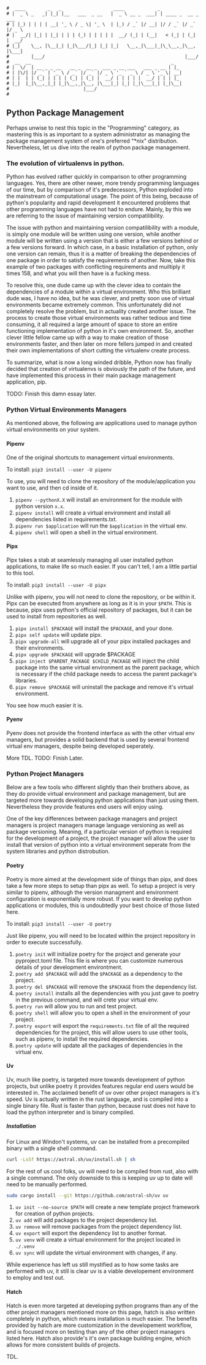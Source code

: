 ```text
#  ____        _   _                   ____            _
# |  _ \ _   _| |_| |__   ___  _ __   |  _ \ __ _  ___| | ____ _  __ _  ___
# | |_) | | | | __| '_ \ / _ \| '_ \  | |_) / _` |/ __| |/ / _` |/ _` |/ _ \
# |  __/| |_| | |_| | | | (_) | | | | |  __/ (_| | (__|   < (_| | (_| |  __/
# |_|    \__, |\__|_| |_|\___/|_| |_| |_|   \__,_|\___|_|\_\__,_|\__, |\___|
#        |___/                                                   |___/
#  __  __                                                   _
# |  \/  | __ _ _ __   __ _  __ _  ___ _ __ ___   ___ _ __ | |_
# | |\/| |/ _` | '_ \ / _` |/ _` |/ _ \ '_ ` _ \ / _ \ '_ \| __|
# | |  | | (_| | | | | (_| | (_| |  __/ | | | | |  __/ | | | |_
# |_|  |_|\__,_|_| |_|\__,_|\__, |\___|_| |_| |_|\___|_| |_|\__|
#                           |___/
#
```


## Python Package Management

Perhaps unwise to nest this topic in the "Programming" category, as mastering this is as important to a system
administrator as managing the package management system of one's preferred "*nix" distribution. Nevertheless,
let us dive into the realm of python package management.

### The evolution of virtualenvs in python.

Python has evolved rather quickly in comparison to other programming languages. Yes, there are other newer,
more trendy programming languages of our time, but by comparison of it's predecessors, Python exploded into
the mainstream of computational usage. The point of this being, because of python's popularity and rapid
development it encountered problems that other programming languages have not had to endure. Mainly, by this
we are referring to the issue of maintaining version compatilibility.

The issue with python and maintaining version compatilibility with a module, is simply one module will be
written using one version, while another module will be written using a version that is either a few versions
behind or a few versions forward. In which case, in a basic installation of python, only one version can
remain, thus it is a matter of breaking the dependencies of one package in order to satisfy the requirements
of another. Now, take this example of two packages with conflicting requirements and muiltiply it times 158,
and what you will then have is a fucking mess.

To resolve this, one dude came up with the clever idea to contain the dependencies of a module within a
virtual environment. Who this brilliant dude was, I have no idea, but he was clever, and pretty soon use of
virtual environments became extremely common. This unfortunately did not completely resolve the problem, but
in actuality created another issue. The process to create those virtual environments was rather tedious and
time consuming, it all required a large amount of space to store an entire functioning implementation of
python in it's own environment. So, another clever little fellow came up with a way to make creation of those
environments faster, and then later on more fellers jumped in and created their own implementations of short
cutting the virtualenv create process.

To summarize, what is now a long winded dribble, Python now has finally decided that creation of virtualenvs
is obviously the path of the future, and have implemented this process in their main package management
application, pip.

TODO: Finish this damn essay later.

### Python Virtual Environments Managers

As mentioned above, the following are applications used to manage python virtual environments on your system.

#### Pipenv

One of the original shortcuts to management virtual environments.

To install: `pip3 install --user -U pipenv`

To use, you will need to clone the repository of the module/application you want to use, and then cd inside of
it.

1. `pipenv --pythonX.X` will install an environment for the module with python version `x.x`.
3. `pipenv install` will create a virtual environment and install all dependencies listed in requirements.txt.
4. `pipenv run $application` will run the `$application` in the virtual env.
5. `pipenv shell` will open a shell in the virtual environment.

#### Pipx

Pipx takes a stab at seamlessly managing all user installed python applications, to make life so much easier. If
you can't tell, I am a little partial to this tool.

To install: `pip3 install --user -U pipx`

Unlike with pipenv, you will not need to clone the repository, or be within it. Pipx can be executed from
anywhere as long as it is in your `$PATH`. This is because, pipx uses python's official repository of
packages, but it can be used to install from repositories as well.

1. `pipx install $PACKAGE` will install the `$PACKAGE`, and your done.
2. `pipx self update` will update pipx.
3. `pipx upgrade-all` will upgrade all of your pipx installed packages and their environments.
4. `pipx upgrade $PACKAGE` will upgrade $PACKAGE
5. `pipx inject $PARENT_PACKAGE $CHILD_PACKAGE` will inject the child package into the same virtual
   environment as the parent package, which is necessary if the child package needs to access the parent
   package's libraries.
6. `pipx remove $PACKAGE` will uninstall the package and remove it's virtual environment.

You see how much easier it is.

#### Pyenv

Pyenv does not provide the frontend interface as with the other virtual env managers, but provides a solid
backend that is used by several frontend virtual env managers, despite being developed seperately. 

More TDL. TODO: Finish Later.

### Python Project Managers

Below are a few tools who different slightly than their brothers above, as they do provide virtual environment
and package management, but are targeted more towards developing python applications than just using them.
Nevertheless they provide features end users will enjoy using.

One of the key differences between package managers and project managers is project managers manage language
versioning as well as package versioning. Meaning, if a particular version of python is required for the
development of a project, the project manager will allow the user to install that version of python into a
virtual environment seperate from the system libraries and python distrobution. 

#### Poetry

Poetry is more aimed at the development side of things than pipx, and does take a few more steps to setup than
pipx as well. To setup a project is very similar to pipenv, although the version managment and environment
configuration is exponentially more robust. If you want to develop python applications or modules, this is
undoubtedly your best choice of those listed here.

To install: `pip3 install --user -U poetry`

Just like pipenv, you will need to be located within the project repository in order to execute successfully.

1. `poetry init` will initialize poetry for the project and generate your pyproject.toml file. This file is
	 where you can customize numerous details of your development environtment.
2. `poetry add $PACKAGE` will add the `$PACKAGE` as a dependency to the project.
3. `poetry del $PACKAGE` will remove the `$PACKAGE` from the dependency list.
4. `poetry install` installs all the dependencies with you just gave to poetry in the previous command, and
	 will crete your virtual env.
5. `poetry run` will allow you to run and test project.
6. `poetry shell` will allow you to open a shell in the environment of your project.
7. `poetry export` will export the `requirements.txt` file of all the required dependencies for the project,
   this will allow users to use other tools, such as pipenv, to install the required dependencies.
8. `poetry update` will update all the packages of dependencies in the virtual env.

#### Uv

Uv, much like poetry, is targeted more towards development of python projects, but unlike poetry it provides
features regular end users would be interested in. The acclaimed benefit of uv over other project managers is
it's speed. Uv is actually written in the rust language, and is compiled into a single binary file. Rust is
faster than python, because rust does not have to load the python interpreter and is binary compiled.

##### Installation

For Linux and Windon't systems, uv can be installed from a precompiled binary with a single shell command.

```bash
curl -LsSf https://astral.sh/uv/install.sh | sh
```

For the rest of us cool folks, uv will need to be compiled from rust, also with a single command. The only
downside to this is keeping uv up to date will need to be manually performed.

```bash
sudo cargo install --git https://github.com/astral-sh/uv uv
```

1. `uv init --no-source $PATH` will create a new template project framework for creation of python projects.
2. `uv add` will add packages to the project dependency list.
3. `uv remove` will remove packages from the project dependency list.
4. `uv export` will export the dependency list to another format.
5. `uv venv` will create a virtual environment for the project located in `./.venv`
6. `uv sync` will update the virtual environment with changes, if any.

While experience has left us still mystified as to how some tasks are performed with uv, it still is clear uv
is a viable developement environment to employ and test out.

#### Hatch

Hatch is even more targeted at developing python programs than any of the other project managers mentioned
more on this page, hatch is also written completely in python, which means installation is much easier. The
benefits provided by hatch are more customization in the developement workflow, and is focused more on testing
than any of the other project managers listed here. Hatch also provide's it's own package building engine,
which allows for more consistent builds of projects.

TDL.

